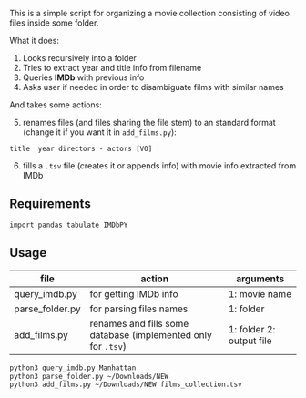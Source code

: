This is a simple script for organizing a movie collection consisting of video files inside some folder.

What it does:

1. Looks recursively into a folder
2. Tries to extract year and title info from filename
3. Queries **IMDb** with previous info
4. Asks user if needed in order to disambiguate films with similar names

And takes some actions:

5. renames files (and files sharing the file stem) to an standard format (change it if you want it in `add_films.py`):

```
title  year directors - actors [VO]
```

6. fills a `.tsv` file (creates it or appends info) with movie info extracted from IMDb

## Requirements

```
import pandas tabulate IMDbPY
```

## Usage

| file            | action                                                       | arguments                |
| --------------- | ------------------------------------------------------------ | ------------------------ |
| query_imdb.py   | for getting IMDb info                                        | 1: movie name            |
| parse_folder.py | for parsing files names                                      | 1: folder                |
| add_films.py    | renames and fills some database (implemented only for `.tsv`) | 1: folder 2: output file |

```BASH
python3 query_imdb.py Manhattan
python3 parse_folder.py ~/Downloads/NEW
python3 add_films.py ~/Downloads/NEW films_collection.tsv
```

